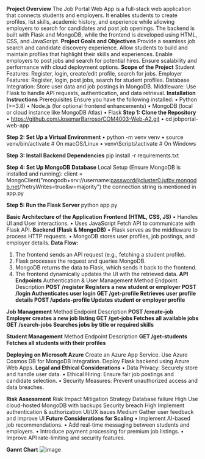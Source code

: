 **Project Overview**
The Job Portal Web App is a full-stack web application that connects students and employers. It enables students to create profiles, list skills, academic history, and 
experience while allowing employers to search for candidates and post job openings. The backend is built with Flask and MongoDB, while the frontend is developed using HTML,
CSS, and JavaScript.
**Project Goals and Objectives**
Provide a seamless job search and candidate discovery experience.
Allow students to build and maintain profiles that highlight their skills and experiences.
Enable employers to post jobs and search for potential hires.
Ensure scalability and performance with cloud deployment options.
**Scope of the Project**
Student Features: Register, login, create/edit profile, search for jobs.
Employer Features: Register, login, post jobs, search for student profiles.
Database Integration: Store user data and job postings in MongoDB.
Middleware: Use Flask to handle API requests, authentication, and data retrieval.
**Installation Instructions**
Prerequisites
Ensure you have the following installed:
•	Python (>=3.8)
•	Node.js (for optional frontend enhancements)
•	MongoDB (local or cloud instance like MongoDB Atlas)
•	Flask
**Step 1: Clone the Repository**
•	 https://github.com/JosemarBarroso/COM4003-Web-A2.git 
•	 cd jobportal-web-app

**Step 2: Set Up a Virtual Environment**
•	python -m venv venv
•	source venv/bin/activate   # On macOS/Linux
•	venv\Scripts\activate      # On Windows

**Step 3: Install Backend Dependencies**
pip install -r requirements.txt

**Step 4: Set Up MongoDB Database**
Local Setup (Ensure MongoDB is installed and running):
client = MongoClient("mongodb+srv://username:password@cluster0.jutbv.mongodb.net/?retryWrites=true&w=majority")
the connection string is mentioned in app.py

**Step 5: Run the Flask Server**
python app.py

**Basic Architecture of the Application**
**Frontend (HTML, CSS, JS)**
•	Handles UI and User interactions.
•	Uses JavaScript Fetch API to communicate with Flask API.
**Backend (Flask & MongoDB)**
•	Flask serves as the middleware to process HTTP requests.
•	MongoDB stores user profiles, job postings, and employer details.
**Data Flow:**
1.	The frontend sends an API request (e.g., fetching a student profile).
2.	Flask processes the request and queries MongoDB.
3.	MongoDB returns the data to Flask, which sends it back to the frontend.
4.	The frontend dynamically updates the UI with the retrieved data.
**API Endpoints**
Authentication & User Management
Method	Endpoint	Description
**POST	/register	Registers a new student or employer
POST	/login	Authenticates user login
GET	/get-profile	Retrieves user profile details
POST	/update-profile	Updates student or employer profile**

**Job Management**
Method	Endpoint	Description
**POST	/create-job	Employer creates a new job listing
GET	/get-jobs	Fetches all available jobs
GET	/search-jobs	Searches jobs by title or required skills**

**Student Management**
Method	Endpoint	Description
**GET	/get-students	Fetches all students with their profiles**

**Deploying on Microsoft Azure**
Create an Azure App Service.
Use Azure Cosmos DB for MongoDB integration.
Deploy Flask backend using Azure Web Apps.
**Legal and Ethical Considerations**
•	Data Privacy: Securely store and handle user data.
•	Ethical Hiring: Ensure fair job postings and candidate selection.
•	Security Measures: Prevent unauthorized access and data breaches.

**Risk Assessment**
Risk	Impact	Mitigation Strategy
Database failure	High	Use cloud-hosted MongoDB with backups
Security breach	High	Implement authentication & authorization
UI/UX issues	Medium	Gather user feedback and improve UI
**Future Considerations for Scaling**
•	Implement AI-based job recommendations.
•	Add real-time messaging between students and employers.
•	Introduce payment processing for premium job listings.
•	Improve API rate-limiting and security features.

**Gannt Chart**
![image](https://github.com/user-attachments/assets/101d14e6-8e87-440c-964f-5746c96ac152)
